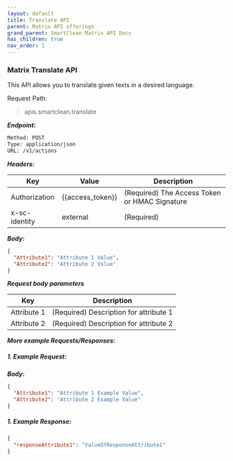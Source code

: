 ```yaml
---
layout: default
title: Translate API
parent: Matrix API offerings
grand_parent: SmartClean Matrix API Docs
has_children: true
nav_order: 1
---
```


[comment]: <> (IMPORTANT: The Request details below are temporary stubs. 
Obtain the actual details and update the details below)

### Matrix Translate API
This API allows you to translate given texts in a desired language.

Request Path:

> apis.smartclean.translate


***Endpoint:***

```bash
Method: POST
Type: application/json
URL: /v1/actions
```

***Headers:***

| Key | Value | Description |
| --- | ------|-------------|
| Authorization | {{access_token}} | (Required) The Access Token or HMAC Signature |
| x-sc-identity | external | (Required) |


***Body:***

```json
{
  "Attribute1": "Attribute 1 Value",
  "Attribute2": "Attribute 2 Value"
}
```

***Request body parameters***

| Key | Description |
| --- |-------------|
| Attribute 1 | (Required) Description for attribute 1 |
| Attribute 2 | (Required) Description for attribute 2 |


***More example Requests/Responses:***

##### 1. Example Request:

***Body:***

```json
{
  "Attribute1": "Attribute 1 Example Value",
  "Attribute2": "Attribute 2 Example Value"
}
```

##### 1. Example Response:

```json
{
  "responseAttribute1": "ValueOfResponseAttribute1"
}
```
